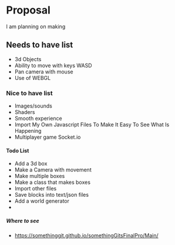 # Proposal

I am planning on making 

## Needs to have list

- 3d Objects
- Ability to move with keys WASD
- Pan camera with mouse
- Use of WEBGL

### Nice to have list

- Images/sounds
- Shaders
- Smooth experience
- Import My Own Javascript Files To Make It Easy To See What Is Happening
- Multiplayer game Socket.io

#### Todo List

 - Add a 3d box
 - Make a Camera with movement
 - Make multiple boxes
 - Make a class that makes boxes
 - Import other files
 - Save blocks into text/json files
 - Add a world generator
 - 

##### Where to see

* https://somethinggit.github.io/somethingGitsFinalPro/Main/
